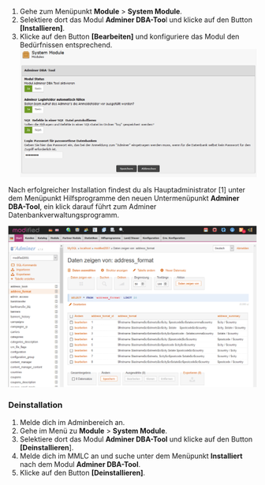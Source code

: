 1. Gehe zum Menüpunkt  **Module** > **System Module**.
1. Selektiere dort das Modul **Adminer DBA-Too**l und klicke auf den Button **[Installieren]**.
1. Klicke auf den Button **[Bearbeiten]** und konfiguriere das Modul den Bedürfnissen entsprechend.
![](https://github.com/hpzeller/adminer-dba-tool/blob/master/images/admin_adminer_dba_tool_1.png)



Nach erfolgreicher Installation findest du als Hauptadministrator [1] unter dem Menüpunkt Hilfsprogramme den neuen Untermenüpunkt **Adminer DBA-Tool**, ein klick darauf führt zum Adminer Datenbankverwaltungsprogramm.

![](https://github.com/hpzeller/adminer-dba-tool/blob/master/images/admin_adminer_dba_tool_2.png)

### Deinstallation
1. Melde dich im Adminbereich an.
1. Gehe im Menü zu **Module** > **System Module**.
1. Selektiere dort das Modul **Adminer DBA-Tool** und klicke auf den Button **[Deinstallieren**].
1. Melde dich im MMLC an und suche unter dem Menüpunkt **Installiert** nach dem Modul **Adminer DBA-Tool**.
1. Klicke auf den Button **[Deinstallieren]**.
